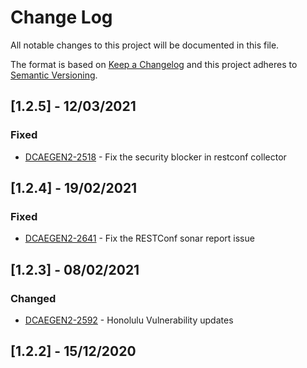 # Change Log
All notable changes to this project will be documented in this file.

The format is based on [Keep a Changelog](http://keepachangelog.com/)
and this project adheres to [Semantic Versioning](http://semver.org/).

## [1.2.5] - 12/03/2021
### Fixed
- [DCAEGEN2-2518](https://jira.onap.org/browse/DCAEGEN2-2518) - Fix the security blocker in restconf collector

## [1.2.4] - 19/02/2021
### Fixed
- [DCAEGEN2-2641](https://jira.onap.org/browse/DCAEGEN2-2641) - Fix the RESTConf sonar report issue

## [1.2.3] - 08/02/2021
### Changed
- [DCAEGEN2-2592](https://jira.onap.org/browse/DCAEGEN2-2592) - Honolulu Vulnerability updates


## [1.2.2] - 15/12/2020      
